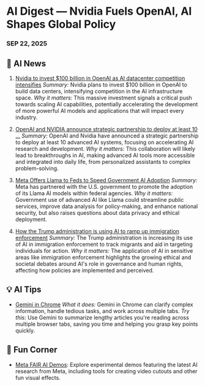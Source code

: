# AI Digest — Nvidia Fuels OpenAI, AI Shapes Global Policy
### SEP 22, 2025

## 🚨 AI News
1. [Nvidia to invest $100 billion in OpenAI as AI datacenter competition intensifies](https://www.reuters.com/business/nvidia-invest-100-billion-openai-2025-09-22/)
   *Summary:* Nvidia plans to invest $100 billion in OpenAI to build data centers, intensifying competition in the AI infrastructure space.
   *Why it matters:* This massive investment signals a critical push towards scaling AI capabilities, potentially accelerating the development of more powerful AI models and applications that will impact every industry.

2. [OpenAI and NVIDIA announce strategic partnership to deploy at least 10 ...](https://openai.com/index/openai-nvidia-systems-partnership/)
   *Summary:* OpenAI and Nvidia have announced a strategic partnership to deploy at least 10 advanced AI systems, focusing on accelerating AI research and development.
   *Why it matters:* This collaboration will likely lead to breakthroughs in AI, making advanced AI tools more accessible and integrated into daily life, from personalized assistants to complex problem-solving.

3. [Meta Offers Llama to Feds to Speed Government AI Adoption](https://www.pymnts.com/news/artificial-intelligence/2025/meta-offers-llama-feds-speed-government-ai-adoption/)
   *Summary:* Meta has partnered with the U.S. government to promote the adoption of its Llama AI models within federal agencies.
   *Why it matters:* Government use of advanced AI like Llama could streamline public services, improve data analysis for policy-making, and enhance national security, but also raises questions about data privacy and ethical deployment.

4. [How the Trump administration is using AI to ramp up immigration enforcement](https://www.cnn.com/2025/09/22/politics/artificial-intelligence-immigration-enforcement)
   *Summary:* The Trump administration is increasing its use of AI in immigration enforcement to track migrants and aid in targeting individuals for action.
   *Why it matters:* The application of AI in sensitive areas like immigration enforcement highlights the growing ethical and societal debates around AI\'s role in governance and human rights, affecting how policies are implemented and perceived.

## 💡 AI Tips
- [Gemini in Chrome](https://blog.google/products/chrome/new-ai-features-for-chrome/)
  *What it does:* Gemini in Chrome can clarify complex information, handle tedious tasks, and work across multiple tabs.
  *Try this:* Use Gemini to summarize lengthy articles you\'re reading across multiple browser tabs, saving you time and helping you grasp key points quickly.

## 🎉 Fun Corner
- [Meta FAIR AI Demos](https://aidemos.meta.com/): Explore experimental demos featuring the latest AI research from Meta, including tools for creating video cutouts and other fun visual effects.

